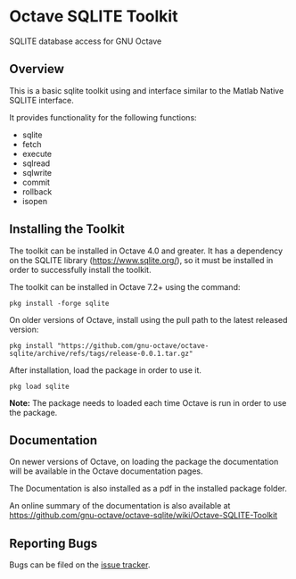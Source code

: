 # Octave SQLITE Toolkit

SQLITE database access for GNU Octave

## Overview

This is a basic sqlite toolkit using and interface similar to
the Matlab Native SQLITE interface.

It provides functionality for the following functions:

* sqlite
* fetch
* execute
* sqlread
* sqlwrite
* commit
* rollback
* isopen

## Installing the Toolkit

The toolkit can be installed in Octave 4.0 and greater.  It has a dependency 
on the SQLITE library (<https://www.sqlite.org/>), so it must be installed in 
order to successfully install the toolkit.

The toolkit can be installed in Octave 7.2+ using the command:

    pkg install -forge sqlite

On older versions of Octave, install using the pull path to the latest released version:

    pkg install "https://github.com/gnu-octave/octave-sqlite/archive/refs/tags/release-0.0.1.tar.gz"

After installation, load the package in order to use it.

    pkg load sqlite

**Note:** The package needs to loaded each time Octave is run in order to use the package. 

## Documentation

On newer versions of Octave, on loading the package the documentation will be available in the
Octave documentation pages.

The Documentation is also installed as a pdf in the installed package folder.

An online summary of the documentation is also available at
https://github.com/gnu-octave/octave-sqlite/wiki/Octave-SQLITE-Toolkit

## Reporting Bugs

Bugs can be filed on the [issue tracker](https://github.com/gnu-octave/octave-sqlite/issues).
